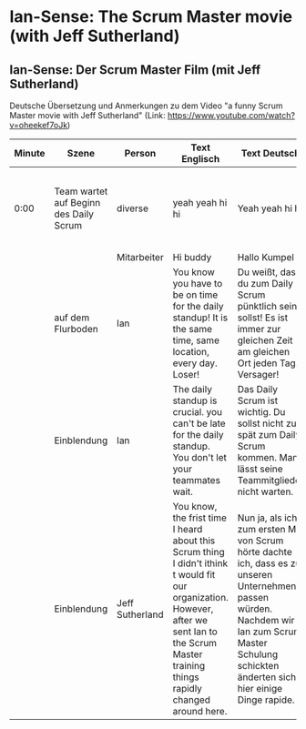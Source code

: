 # Ian-Sense: The Scrum Master movie (with Jeff Sutherland)
## Ian-Sense: Der Scrum Master Film (mit Jeff Sutherland)
Deutsche Übersetzung und Anmerkungen zu dem Video "a funny Scrum Master movie with Jeff Sutherland" (Link: https://www.youtube.com/watch?v=oheekef7oJk)

| Minute        | Szene           | Person   | Text Englisch   | Text Deutsch   | Anmerkungen   |
| ------------- | ------------- | ------------- | ------------- | ------------- | ------------- |
| 0:00   | Team wartet auf Beginn des Daily Scrum | diverse | yeah yeah hi hi  | Yeah yeah hi hi | Das Daily kann nicht pünktlich begnnen, weil nicht alle Teammitglieder pünktlich vor Ort sind. |
|               |                  | Mitarbeiter  | Hi buddy | Hallo Kumpel | Ahnungslos |
|               | auf dem Flurboden  | Ian          | You know you have to be on time for the daily standup! It is the same time, same location, every day. Loser! | Du weißt, dass du zum Daily Scrum pünktlich sein sollst! Es ist immer zur gleichen Zeit am gleichen Ort jeden Tag. Versager! | siehe Scrum Guide "Daily Scrum" |
|               | Einblendung   | Ian     | The daily standup is crucial. you can't be late for the daily standup. You don't let your teammates wait. | Das Daily Scrum ist wichtig. Du sollst nicht zu spät zum Daily Scrum kommen. Man lässt seine Teammitglieder nicht warten.|
|               | Einblendung   | Jeff Sutherland| You know, the frist time I heard about this Scrum thing I didn't ithink t would fit our organization. However, after we sent Ian to the Scrum Master training things rapidly changed around here. | Nun ja, als ich zum ersten Mal von Scrum hörte dachte ich, dass es zu unseren Unternehmen passen würden. Nachdem wir Ian zum Scrum Master Schulung schickten änderten sich hier einige Dinge rapide. |
